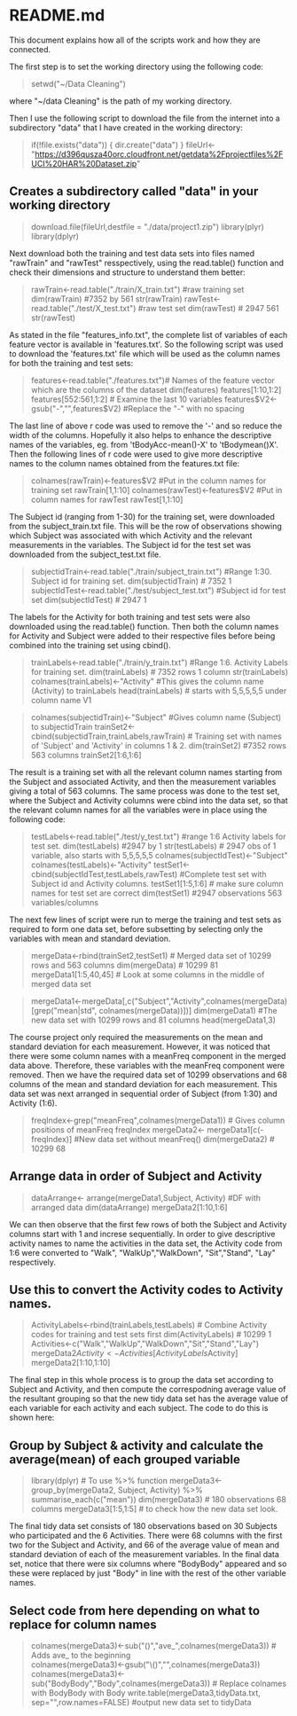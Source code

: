 

# README.md

This document explains how all of the scripts work and how they are connected.

The first step is to set the working directory using the following code:

> setwd("~/Data Cleaning")

where "~/data Cleaning" is the path of my working directory.

Then I use the following script to download the file from the internet into a subdirectory "data" that I have created in the working directory:

> if(!file.exists("data")) {
  dir.create("data")
} 
fileUrl<-"https://d396qusza40orc.cloudfront.net/getdata%2Fprojectfiles%2FUCI%20HAR%20Dataset.zip"

## Creates a subdirectory called "data" in your working directory
> download.file(fileUrl,destfile = "./data/project1.zip")
library(plyr)
library(dplyr)

Next download both the training and test data sets into files named "rawTrain" and "rawTest" resspectively, using the read.table() function and check their dimensions and structure to understand them better:

> rawTrain<-read.table("./train/X_train.txt") #raw training set
dim(rawTrain) #7352  by 561
str(rawTrain)
rawTest<-read.table("./test/X_test.txt") #raw test set
dim(rawTest) # 2947 561
str(rawTest)

As stated in the file "features_info.txt", the complete list of variables of each feature vector is available in 'features.txt'. So the following script was used to download the 'features.txt' file  which will be used as the column names for both the training and test sets:

> features<-read.table("./features.txt")# Names of the feature vector which are the columns of the dataset
dim(features)
features[1:10,1:2]
features[552:561,1:2] # Examine the last 10 variables
features$V2<-gsub("-","",features$V2) #Replace the "-" with no spacing

The last line of above r code was used to remove the '-' and so reduce the width of the columns. Hopefully it also helps to enhance the descriptive names of the variables, eg. from 'tBodyAcc-mean()-X' to 'tBodymean()X'. 
Then the following lines of r code were used to give more descriptive names to the column names obtained from the features.txt file:

> colnames(rawTrain)<-features$V2 #Put in the column names for training set
rawTrain[1,1:10]
colnames(rawTest)<-features$V2 #Put in column names for rawTest
rawTest[1,1:10]

The Subject id (ranging from 1-30) for the training set, were downloaded from the subject_train.txt file. This will be the row of observations showing which Subject was associated with which Activity and the relevant measurements in the variables. The Subject id for the test set was downloaded from the subject_test.txt file.

> subjectidTrain<-read.table("./train/subject_train.txt") #Range 1:30. Subject id for training set.
dim(subjectidTrain) # 7352 1
subjectIdTest<-read.table("./test/subject_test.txt") #Subject id for test set
dim(subjectIdTest) # 2947 1

The labels for the Activity for both training and test sets were also downloaded using the read.table() function. Then both the column names for Activity and Subject were added to their respective files before being combined into the training set using cbind().

> trainLabels<-read.table("./train/y_train.txt") #Range 1:6. Activity Labels for training set.
dim(trainLabels) # 7352 rows 1 column
str(trainLabels)
colnames(trainLabels)<-"Activity" #This gives the column name (Activity) to trainLabels
head(trainLabels) # starts with 5,5,5,5,5 under column name V1

> colnames(subjectidTrain)<-"Subject" #Gives column name (Subject) to subjectidTrain
trainSet2<-cbind(subjectidTrain,trainLabels,rawTrain) # Training set with names of 'Subject' and 'Activity' in columns 1 & 2.
dim(trainSet2) #7352 rows  563 columns
trainSet2[1:6,1:6]

The result is a training set with all the relevant column names starting from the Subject and associated Activity, and then the measurement variables giving a total of 563 columns.
The same process was done to the test set, where the Subject and Activity columns were cbind into the data set, so that the relevant column names for all the variables were in place using the following code:

> testLabels<-read.table("./test/y_test.txt") #range 1:6 Activity labels for test set.
dim(testLabels) #2947 by 1
str(testLabels) # 2947 obs of 1 variable, also starts with 5,5,5,5,5
colnames(subjectIdTest)<-"Subject"
colnames(testLabels)<-"Activity"
testSet1<-cbind(subjectIdTest,testLabels,rawTest) #Complete test set with Subject id and Activity columns.
testSet1[1:5,1:6] # make sure column names for test set are correct
dim(testSet1) #2947 observations  563 variables/columns

The next few lines of script were run to merge the training and test sets as required to form one data set, before subsetting by selecting only the variables with mean and standard deviation.

> mergeData<-rbind(trainSet2,testSet1) # Merged data set of 10299 rows and 563 columns
dim(mergeData) # 10299 81
mergeData1[1:5,40,45] # Look at some columns in the middle of merged data set

> mergeData1<-mergeData[,c("Subject","Activity",colnames(mergeData)[grep("mean|std", colnames(mergeData))])]
dim(mergeData1) #The new data set with 10299 rows and 81 columns
head(mergeData1,3)


The course project only required the measurements on the mean and standard deviation for each measurement. However, it was noticed that there were some column names with a meanFreq component in the merged data above. Therefore, these variables with the meanFreq component were removed. Then we have the required data set of 10299 observations and 68 columns of the mean and standard deviation for each measurement. This data set was next arranged in sequential order of Subject (from 1:30) and Activity (1:6).

> freqIndex<-grep("meanFreq",colnames(mergeData1)) # Gives column positions of meanFreq 
freqIndex
mergeData2<- mergeData1[c(-freqIndex)] #New data set without meanFreq()
dim(mergeData2) # 10299 68

## Arrange data in order of Subject and Activity
> dataArrange<- arrange(mergeData1,Subject, Activity) #DF with arranged data
dim(dataArrange)
mergeData2[1:10,1:6]

We can then observe that the first few rows of both the Subject and Activity columns start with 1 and increse sequentially.
In order to give descriptive activity names to name the activities in the data set, the Activity code from 1:6 were converted to "Walk", "WalkUp","WalkDown", "Sit","Stand", "Lay" respectively.

## Use this to convert the Activity codes to Activity names.
> ActivityLabels<-rbind(trainLabels,testLabels) # Combine Activity codes for training and test sets first
dim(ActivityLabels) # 10299 1
Activities<-c("Walk","WalkUp","WalkDown","Sit","Stand","Lay")
mergeData2$Activity<-Activities[ActivityLabels$Activity]
mergeData2[1:10,1:10]

The final step in this whole process is to group the data set according to Subject and Activity, and then compute the correspodning average value of the resultant grouping so that the new tidy data set has the average value of each variable for each activity and each subject. The code to do this is shown here:

## Group by Subject & activity and calculate the average(mean) of each grouped variable
> library(dplyr) # To use %>% function
mergeData3<-group_by(mergeData2, Subject, Activity) %>% summarise_each(c("mean"))
dim(mergeData3) # 180 observations 68 columns
mergeData3[1:5,1:5] # to check how the new data set look.

The final tidy data set consists of 180 observations based on 30 Subjects who participated and the 6 Activities. There were 68 columns with the first two for the Subject and Activity, and 66 of the average value of mean and standard deviation of each of the measurement variables.
In the final data set, notice that there were six columns where "BodyBody" appeared and so these were replaced by just "Body" in line with the rest of the other variable names.

## Select code from here depending on what to replace for column names
> colnames(mergeData3)<-sub("()","ave_",colnames(mergeData3)) # Adds ave_ to the beginning  
colnames(mergeData3)<-gsub("\\()","",colnames(mergeData3))
colnames(mergeData3)<-sub("BodyBody","Body",colnames(mergeData3)) # Replace colnames with BodyBody with Body
write.table(mergeData3,tidyData.txt, sep="",row.names=FALSE) #output new data set to tidyData
